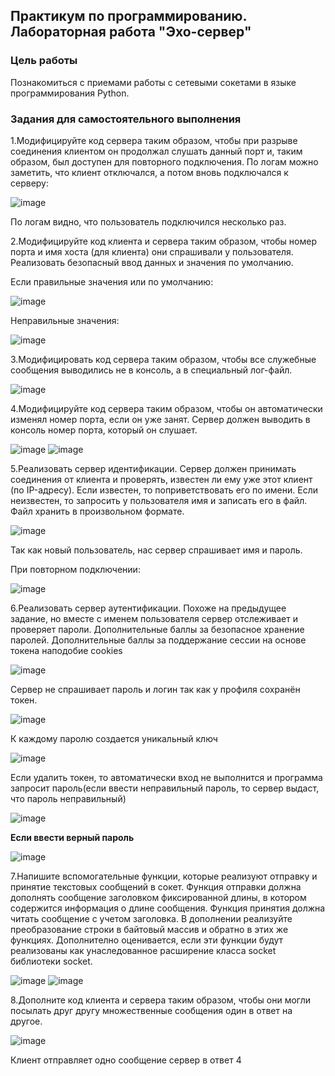 ﻿## Практикум по программированию.   Лабораторная работа "Эхо-сервер" 
### **Цель работы**
Познакомиться с приемами работы с сетевыми сокетами в языке программирования Python.
### **Задания для самостоятельного выполнения**
1.Модифицируйте код сервера таким образом, чтобы при разрыве соединения клиентом он продолжал слушать данный порт и, таким образом, был доступен для повторного подключения. По логам можно заметить, что клиент отключался, а потом вновь подключался к серверу:

![image](https://user-images.githubusercontent.com/70803921/141524326-e658058f-4b3e-461d-97a3-d1684c30fdd1.png)

По логам видно, что пользователь подключился несколько раз.

2.Модифицируйте код клиента и сервера таким образом, чтобы номер порта и имя хоста (для клиента) они спрашивали у пользователя. Реализовать безопасный ввод данных и значения по умолчанию.

Если правильные значения или по умолчанию:

![image](https://user-images.githubusercontent.com/70803921/141524408-68d55464-68a4-4375-93c8-e7504fe5dd95.png)

Неправильные значения:

![image](https://user-images.githubusercontent.com/70803921/141524470-e221b7a5-89b5-4273-a8ea-44ac49ec3978.png)

3.Модифицировать код сервера таким образом, чтобы все служебные сообщения выводились не в консоль, а в специальный лог-файл.

![image](https://user-images.githubusercontent.com/70803921/141524517-ec6ff27e-d40a-445e-8be5-5d88961b7114.png)

4.Модифицируйте код сервера таким образом, чтобы он автоматически изменял номер порта, если он уже занят. Сервер должен выводить в консоль номер порта, который он слушает.

![image](https://user-images.githubusercontent.com/70803921/141526011-54eed395-b6db-475f-9ccc-10660ca2d1fd.png)
![image](https://user-images.githubusercontent.com/70803921/141526055-f0b811bc-21fb-46eb-88b1-d2e7dd5a6a1f.png)

5.Реализовать сервер идентификации. Сервер должен принимать соединения от клиента и проверять, известен ли ему уже этот клиент (по IP-адресу). Если известен, то поприветствовать его по имени. Если неизвестен, то запросить у пользователя имя и записать его в файл. Файл хранить в произвольном формате.

![image](https://user-images.githubusercontent.com/70803921/141524683-32b99653-fece-4e92-8835-0a6358848019.png)

Так как новый пользователь, нас сервер спрашивает имя и пароль. 

При повторном подключении:

![image](https://user-images.githubusercontent.com/70803921/141524734-7690e740-2258-4cf9-9367-21ea8760fe3f.png)

6.Реализовать сервер аутентификации. Похоже на предыдущее задание, но вместе с именем пользователя сервер отслеживает и проверяет пароли. Дополнительные баллы за безопасное хранение паролей. Дополнительные баллы за поддержание сессии на основе токена наподобие cookies

![image](https://user-images.githubusercontent.com/70803921/141524906-dc40a8b2-2a17-4b9f-b3c5-cbef07fdcfe6.png)

Сервер не спрашивает пароль и логин так как у профиля сохранён токен.

![image](https://user-images.githubusercontent.com/70803921/141524951-193fae15-c130-46d8-8fb8-a5da5f2908aa.png)

К каждому паролю создается уникальный ключ

![image](https://user-images.githubusercontent.com/70803921/141524989-4d6fe7a3-0eb7-47d0-b7cc-a680885bc899.png)

Если удалить токен, то автоматически вход не выполнится и программа запросит пароль(если ввести неправильный пароль, то сервер выдаст, что пароль неправильный)

![image](https://user-images.githubusercontent.com/70803921/141525043-07fa64a8-597c-45c8-8d51-a8ebf28ff330.png)

**Если ввести верный пароль** 

![image](https://user-images.githubusercontent.com/70803921/141525086-869406c3-1cd5-40eb-99ec-531d506f618e.png)

7.Напишите вспомогательные функции, которые реализуют отправку и принятие текстовых сообщений в сокет. Функция отправки должна дополнять сообщение заголовком фиксированной длины, в котором содержится информация о длине сообщения. Функция принятия должна читать сообщение с учетом заголовка. В дополнении реализуйте преобразование строки в байтовый массив и обратно в этих же функциях. Дополнително оценивается, если эти функции будут реализованы как унаследованное расширение класса socket библиотеки socket.

![image](https://user-images.githubusercontent.com/70803921/141525121-fcd57099-a27a-41d8-8735-0c7cf9c56e20.png)
![image](https://user-images.githubusercontent.com/70803921/141525149-4075d399-0660-4920-b9c2-6b343bbce1f8.png)


8.Дополните код клиента и сервера таким образом, чтобы они могли посылать друг другу множественные сообщения один в ответ на другое.

![image](https://user-images.githubusercontent.com/70803921/141525180-7523ae63-457f-4879-93e8-f38959b33eb3.png)

Клиент отправляет одно сообщение сервер в ответ 4 
